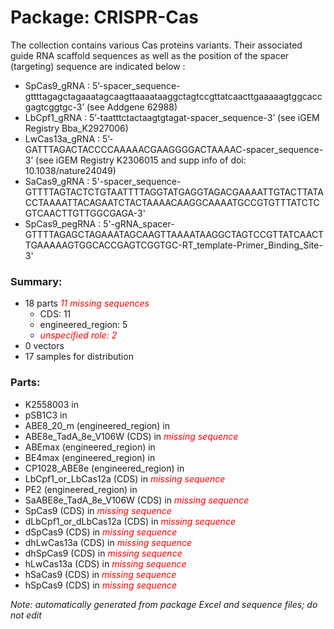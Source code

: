 # Package: CRISPR-Cas

The collection contains various Cas proteins variants. 
Their associated guide RNA scaffold sequences as well as the position of the spacer (targeting) sequence are indicated below : 
- SpCas9_gRNA : 5’-spacer_sequence-gttttagagctagaaatagcaagttaaaataaggctagtccgttatcaacttgaaaaagtggcaccgagtcggtgc-3’ (see Addgene 62988) 
- LbCpf1_gRNA : 5’-taatttctactaagtgtagat-spacer_sequence-3’ (see iGEM Registry Bba_K2927006)
- LwCas13a_gRNA : 5’-GATTTAGACTACCCCAAAAACGAAGGGGACTAAAAC-spacer_sequence-3’ (see iGEM Registry K2306015 and supp info of doi: 10.1038/nature24049)
- SaCas9_gRNA : 5'-spacer_sequence-GTTTTAGTACTCTGTAATTTTAGGTATGAGGTAGACGAAAATTGTACTTATACCTAAAATTACAGAATCTACTAAAACAAGGCAAAATGCCGTGTTTATCTCGTCAACTTGTTGGCGAGA-3'
- SpCas9_pegRNA : 5'-gRNA_spacer- GTTTTAGAGCTAGAAATAGCAAGTTAAAATAAGGCTAGTCCGTTATCAACTTGAAAAAGTGGCACCGAGTCGGTGC-RT_template-Primer_Binding_Site-3'

### Summary:

- 18 parts _<span style="color:red">11 missing sequences</span>_
    - CDS: 11
    - engineered_region: 5
    -  _<span style="color:red">unspecified role: 2</span>_
- 0 vectors
- 17 samples for distribution

### Parts:

- K2558003 in 
- pSB1C3 in 
- ABE8_20_m (engineered_region) in 
- ABE8e_TadA_8e_V106W (CDS) in  _<span style="color:red">missing sequence</span>_
- ABEmax (engineered_region) in 
- BE4max (engineered_region) in 
- CP1028_ABE8e (engineered_region) in 
- LbCpf1_or_LbCas12a (CDS) in  _<span style="color:red">missing sequence</span>_
- PE2 (engineered_region) in 
- SaABE8e_TadA_8e_V106W (CDS) in  _<span style="color:red">missing sequence</span>_
- SpCas9 (CDS) in  _<span style="color:red">missing sequence</span>_
- dLbCpf1_or_dLbCas12a (CDS) in  _<span style="color:red">missing sequence</span>_
- dSpCas9 (CDS) in  _<span style="color:red">missing sequence</span>_
- dhLwCas13a (CDS) in  _<span style="color:red">missing sequence</span>_
- dhSpCas9 (CDS) in  _<span style="color:red">missing sequence</span>_
- hLwCas13a (CDS) in  _<span style="color:red">missing sequence</span>_
- hSaCas9 (CDS) in  _<span style="color:red">missing sequence</span>_
- hSpCas9 (CDS) in  _<span style="color:red">missing sequence</span>_

_Note: automatically generated from package Excel and sequence files; do not edit_
